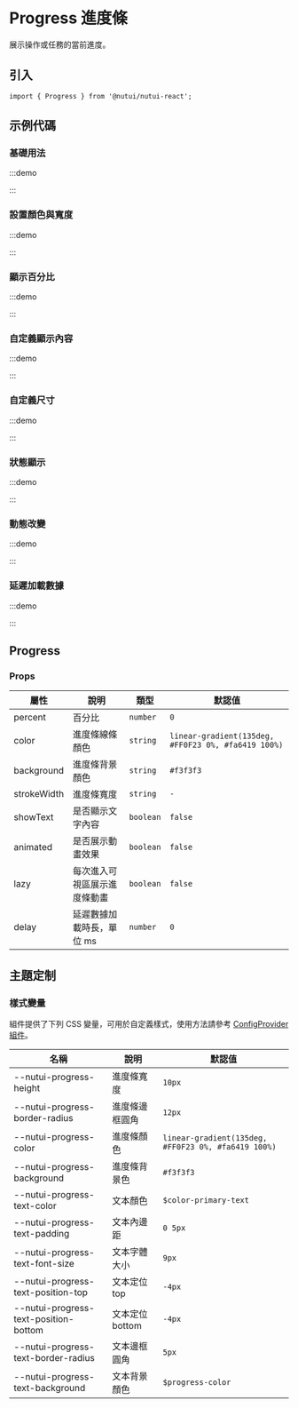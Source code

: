 # Progress 進度條



展示操作或任務的當前進度。

## 引入

```tsx
import { Progress } from '@nutui/nutui-react';
```

## 示例代碼

### 基礎用法

:::demo

<CodeBlock src='h5/demo1.tsx'></CodeBlock>

:::

### 設置顏色與寬度

:::demo

<CodeBlock src='h5/demo2.tsx'></CodeBlock>

:::

### 顯示百分比

:::demo

<CodeBlock src='h5/demo3.tsx'></CodeBlock>

:::

### 自定義顯示內容

:::demo

<CodeBlock src='h5/demo4.tsx'></CodeBlock>

:::

### 自定義尺寸

:::demo

<CodeBlock src='h5/demo5.tsx'></CodeBlock>

:::

### 狀態顯示

:::demo

<CodeBlock src='h5/demo6.tsx'></CodeBlock>

:::

### 動態改變

:::demo

<CodeBlock src='h5/demo7.tsx'></CodeBlock>

:::

### 延遲加載數據

:::demo

<CodeBlock src='h5/demo8.tsx'></CodeBlock>

:::

## Progress

### Props

| 屬性 | 說明 | 類型 | 默認值 |
| --- | --- | --- | --- |
| percent | 百分比 | `number` | `0` |
| color | 進度條線條顏色 | `string` | `linear-gradient(135deg, #FF0F23 0%, #fa6419 100%)` |
| background | 進度條背景顏色 | `string` | `#f3f3f3` |
| strokeWidth | 進度條寬度 | `string` | `-` |
| showText | 是否顯示文字內容 | `boolean` | `false` |
| animated | 是否展示動畫效果 | `boolean` | `false` |
| lazy | 每次進入可視區展示進度條動畫 | `boolean` | `false` |
| delay | 延遲數據加載時長，單位 ms | `number` | `0` |

## 主題定制

### 樣式變量

組件提供了下列 CSS 變量，可用於自定義樣式，使用方法請參考 [ConfigProvider 組件](#/zh-CN/component/configprovider)。

| 名稱 | 說明 | 默認值 |
| --- | --- | --- |
| \--nutui-progress-height | 進度條寬度 | `10px` |
| \--nutui-progress-border-radius | 進度條邊框圓角 | `12px` |
| \--nutui-progress-color | 進度條顏色 | `linear-gradient(135deg, #FF0F23 0%, #fa6419 100%)` |
| \--nutui-progress-background | 進度條背景色 | `#f3f3f3` |
| \--nutui-progress-text-color | 文本顏色 | `$color-primary-text` |
| \--nutui-progress-text-padding | 文本內邊距 | `0 5px` |
| \--nutui-progress-text-font-size | 文本字體大小 | `9px` |
| \--nutui-progress-text-position-top | 文本定位 top | `-4px` |
| \--nutui-progress-text-position-bottom | 文本定位 bottom | `-4px` |
| \--nutui-progress-text-border-radius | 文本邊框圓角 | `5px` |
| \--nutui-progress-text-background | 文本背景顏色 | `$progress-color` |